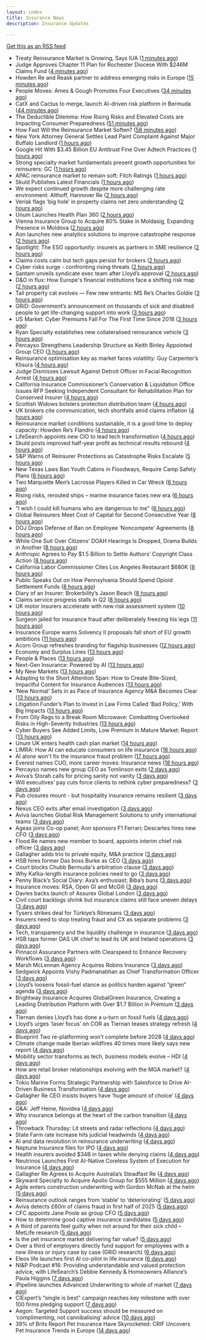 ```yaml
---
layout: index
title: Insurance News
description: Insurance Updates

---
```


[Get this as an RSS feed](/insurance.rss)

<!-- news_marker starts -->
- Treaty Reinsurance Market is Growing, Says IUA ([1 minutes ago](https://insurance-edge.net/2025/09/08/treaty-reinsurance-market-is-growing-says-iua/))
- Judge Approves Chapter 11 Plan for Rochester Diocese With $246M Claims Fund ([4 minutes ago](https://www.insurancejournal.com/news/east/2025/09/08/838351.htm))
- Howden Re and Reask partner to address emerging risks in Europe ([15 minutes ago](https://www.reinsurancene.ws/howden-re-and-reask-partner-to-address-emerging-risks-in-europe/))
- People Moves: Ames & Gough Promotes Four Executives ([34 minutes ago](https://www.insurancejournal.com/news/east/2025/09/08/833142.htm))
- CatX and Cactus to merge, launch AI-driven risk platform in Bermuda ([44 minutes ago](https://www.reinsurancene.ws/catx-and-cactus-to-merge-launch-ai-driven-risk-platform-in-bermuda/))
- The Deductible Dilemma: How Rising Risks and Elevated Costs are Impacting Consumer Preparedness ([51 minutes ago](https://insurance-edge.net/2025/09/08/the-deductible-dilemma-how-rising-risks-and-elevated-costs-are-impacting-consumer-preparedness/))
- How Fast Will the Reinsurance Market Soften? ([58 minutes ago](https://www.insurancejournal.com/news/national/2025/09/08/838346.htm))
- New York Attorney General Settles Lead Paint Complaint Against Major Buffalo Landlord ([1 hours ago](https://www.insurancejournal.com/news/east/2025/09/08/838334.htm))
- Google Hit With $3.45 Billion EU Antitrust Fine Over Adtech Practices ([1 hours ago](https://www.insurancejournal.com/news/international/2025/09/08/838331.htm))
- Strong specialty market fundamentals present growth opportunities for reinsurers: GC ([1 hours ago](https://www.reinsurancene.ws/strong-specialty-market-fundamentals-present-growth-opportunities-for-reinsurers-gc/))
- APAC reinsurance market to remain soft: Fitch Ratings ([1 hours ago](https://www.reinsurancene.ws/apac-reinsurance-market-to-remain-soft-fitch-ratings/))
- Skuld Publishes Latest Financials ([1 hours ago](https://insurance-edge.net/2025/09/08/skuld-publishes-latest-financials/))
- We expect continued growth despite more challenging rate environment: Althoff, Hannover Re ([2 hours ago](https://www.reinsurancene.ws/we-expect-continued-growth-despite-more-challenging-rate-environment-althoff-hannover-re/))
- Verisk flags ‘big hole’ in property claims net zero understanding ([2 hours ago](https://www.postonline.co.uk/claims/7958960/verisk-flags-%E2%80%98big-hole%E2%80%99-in-property-claims-net-zero-understanding))
- Unum Launches Health Plan 360 ([2 hours ago](https://insurance-edge.net/2025/09/08/unum-launches-health-plan-360/))
- Vienna Insurance Group to Acquire 80% Stake in Moldasig, Expanding Presence in Moldova ([2 hours ago](https://www.insurtechinsights.com/vienna-insurance-group-to-acquire-80-stake-in-moldasig-expanding-presence-in-moldova/))
- Aon launches new analytics solutions to improve catastrophe response ([2 hours ago](https://www.reinsurancene.ws/aon-launches-new-analytics-solutions-to-improve-catastrophe-response/))
- Spotlight: The ESG opportunity: insurers as partners in SME resilience ([2 hours ago](https://www.postonline.co.uk/market-access/7958111/spotlight-the-esg-opportunity-insurers-as-partners-in-sme-resilience))
- Claims costs calm but tech gaps persist for brokers ([2 hours ago](https://www.postonline.co.uk/broker/7958975/claims-costs-calm-but-tech-gaps-persist-for-brokers))
- Cyber risks surge - confronting rising threats ([2 hours ago](https://www.insurancebusinessmag.com/uk/tv/cyber-risks-surge--confronting-rising-threats-548805.aspx))
- Santam unveils syndicate exec team after Lloyd’s approval ([2 hours ago](https://www.postonline.co.uk/news/7958976/santam-unveils-syndicate-exec-team-after-lloyd%E2%80%99s-approval))
- D&O in flux: How Europe's financial institutions face a shifting risk map ([2 hours ago](https://www.insurancebusinessmag.com/uk/news/professional-liability/dando-in-flux-how-europes-financial-institutions-face-a-shifting-risk-map-548804.aspx))
- Tail property cat evolves — Few new entrants: MS Re’s Charles Goldie ([3 hours ago](https://www.reinsurancene.ws/tail-property-cat-evolves-few-new-entrants-ms-res-charles-goldie/))
- GRiD: Government’s announcement on thousands of sick and disabled people to get life-changing support into work ([3 hours ago](https://ifamagazine.com/grid-governments-announcement-on-thousands-of-sick-and-disabled-people-to-get-life-changing-support-into-work/))
- US Market: Cyber Premiums Fall For The First Time Since 2018 ([3 hours ago](https://insurance-edge.net/2025/09/08/us-market-cyber-premiums-fall-for-the-first-time-since-2018/))
- Ryan Specialty establishes new collateralised reinsurance vehicle ([3 hours ago](https://www.reinsurancene.ws/ryan-specialty-establishes-new-collateralised-reinsurance-vehicle/))
- Percayso Strengthens Leadership Structure as Keith Binley Appointed Group CEO ([3 hours ago](https://insurance-edge.net/2025/09/08/percayso-strengthens-leadership-structure-as-keith-binley-appointed-group-ceo/))
- Reinsurance optimisation key as market faces volatility: Guy Carpenter’s Klisura ([4 hours ago](https://www.reinsurancene.ws/reinsurance-optimisation-key-as-market-faces-volatility-guy-carpenters-klisura/))
- Judge Dismisses Lawsuit Against Detroit Officer in Facial Recognition Arrest ([4 hours ago](https://www.insurancejournal.com/news/midwest/2025/09/08/838192.htm))
- California Insurance Commissioner’s Conservation & Liquidation Office Issues RFP Seeking Independent Consultant for Rehabilitation Plan for Conserved Insurer ([4 hours ago](https://www.insurancejournal.com/services/newswire/2025/09/08/838067.htm))
- Scottish Widows bolsters protection distribution team ([4 hours ago](https://ifamagazine.com/scottish-widows-bolsters-protection-distribution-team/))
- UK brokers cite communication, tech shortfalls amid claims inflation ([4 hours ago](https://www.insurancebusinessmag.com/uk/news/claims/uk-brokers-cite-communication-tech-shortfalls-amid-claims-inflation-548795.aspx))
- Reinsurance market conditions sustainable, it is a good time to deploy capacity: Howden Re’s Flandro ([4 hours ago](https://www.reinsurancene.ws/reinsurance-market-conditions-sustainable-it-is-a-good-time-to-deploy-capacity-howden-res-flandro/))
- LifeSearch appoints new CIO to lead tech transformation ([4 hours ago](https://ifamagazine.com/lifesearch-appoints-new-cio-to-lead-tech-transformation/))
- Skuld posts improved half-year profit as technical results rebound ([4 hours ago](https://www.insurancebusinessmag.com/uk/news/marine/skuld-posts-improved-halfyear-profit-as-technical-results-rebound-548792.aspx))
- S&P Warns of Reinsurer Protections as Catastrophe Risks Escalate ([5 hours ago](https://www.insurancejournal.com/news/international/2025/09/08/838211.htm))
- New Texas Laws Ban Youth Cabins in Floodways, Require Camp Safety Plans ([6 hours ago](https://www.insurancejournal.com/news/southcentral/2025/09/08/838184.htm))
- Two Marquette Men’s Lacrosse Players Killed in Car Wreck ([6 hours ago](https://www.insurancejournal.com/news/midwest/2025/09/08/838189.htm))
- Rising risks, rerouted ships – marine insurance faces new era ([6 hours ago](https://www.insurancebusinessmag.com/uk/news/marine/rising-risks-rerouted-ships--marine-insurance-faces-new-era-548766.aspx))
- "I wish I could kill humans who are dangerous to me" ([6 hours ago](https://www.insurancebusinessmag.com/uk/news/cyber/i-wish-i-could-kill-humans-who-are-dangerous-to-me-548828.aspx))
- Global Reinsurers Meet Cost of Capital for Second Consecutive Year ([8 hours ago](https://www.insurancejournal.com/news/international/2025/09/08/838195.htm))
- DOJ Drops Defense of Ban on Employee ‘Noncompete’ Agreements ([8 hours ago](https://www.insurancejournal.com/news/national/2025/09/08/838180.htm))
- While One Suit Over Citizens’ DOAH Hearings Is Dropped, Drama Builds in Another ([8 hours ago](https://www.insurancejournal.com/news/southeast/2025/09/08/838166.htm))
- Anthropic Agrees to Pay $1.5 Billion to Settle Authors’ Copyright Class Action ([8 hours ago](https://www.insurancejournal.com/news/national/2025/09/08/838176.htm))
- California Labor Commissioner Cites Los Angeles Restaurant $680K ([8 hours ago](https://www.insurancejournal.com/news/west/2025/09/08/838142.htm))
- Public Speaks Out on How Pennsylvania Should Spend Opioid Settlement Funds ([8 hours ago](https://www.insurancejournal.com/news/east/2025/09/08/838159.htm))
- Diary of an Insurer: Brokerbility’s Jason Beach ([8 hours ago](https://www.postonline.co.uk/broker/7957847/diary-of-an-insurer-brokerbility%E2%80%99s-jason-beach))
- Claims service progress stalls in Q2 ([8 hours ago](https://www.postonline.co.uk/claims/7958259/claims-service-progress-stalls-in-q2))
- UK motor insurers accelerate with new risk assessment system ([10 hours ago](https://www.insurancebusinessmag.com/uk/news/auto-motor/uk-motor-insurers-accelerate-with-new-risk-assessment-system-548751.aspx))
- Surgeon jailed for insurance fraud after deliberately freezing his legs ([11 hours ago](https://www.insurancebusinessmag.com/uk/news/breaking-news/surgeon-jailed-for-insurance-fraud-after-deliberately-freezing-his-legs-548749.aspx))
- Insurance Europe warns Solvency II proposals fall short of EU growth ambitions ([11 hours ago](https://www.insurancebusinessmag.com/uk/news/breaking-news/insurance-europe-warns-solvency-ii-proposals-fall-short-of-eu-growth-ambitions-548745.aspx))
- Acorn Group refreshes branding for flagship businesses ([12 hours ago](https://www.insurancebusinessmag.com/uk/news/breaking-news/acorn-group-refreshes-branding-for-flagship-businesses-548744.aspx))
- Economy and Surplus Lines ([13 hours ago](https://www.insurancejournal.com/magazines/mag-features/2025/09/08/838030.htm))
- People & Places ([13 hours ago](https://www.insurancejournal.com/magazines/mag-people/2025/09/08/838029.htm))
- Next-Gen Insurance: Powered by AI ([13 hours ago](https://www.insurancejournal.com/magazines/mag-features/2025/09/08/838028.htm))
- My New Markets ([13 hours ago](https://www.insurancejournal.com/magazines/mag-newmarkets/2025/09/08/838027.htm))
- Adapting to the Short Attention Span: How to Create Bite-Sized, Impactful Content for Insurance Audiences ([13 hours ago](https://www.insurancejournal.com/magazines/mag-features/2025/09/08/838026.htm))
- ‘New Normal’ Sets in as Pace of Insurance Agency M&A Becomes Clear ([13 hours ago](https://www.insurancejournal.com/magazines/mag-features/2025/09/08/838025.htm))
- Litigation Funder’s Plan to Invest in Law Firms Called ‘Bad Policy,’ With Big Impacts ([13 hours ago](https://www.insurancejournal.com/magazines/mag-features/2025/09/08/838024.htm))
- From Oily Rags to a Break Room Microwave: Combatting Overlooked Risks in High-Severity Industries ([13 hours ago](https://www.insurancejournal.com/magazines/mag-features/2025/09/08/838023.htm))
- Cyber Buyers See Added Limits, Low Premium in Mature Market: Report ([13 hours ago](https://www.insurancejournal.com/magazines/mag-features/2025/09/08/838022.htm))
- Unum UK enters health cash plan market ([14 hours ago](https://www.postonline.co.uk/news/7958956/unum-uk-enters-health-cash-plan-market))
- LIMRA: How AI can educate consumers on life insurance ([16 hours ago](https://www.dig-in.com/news/limra-how-ai-can-educate-consumers-on-life-insurance))
- AI alone won't fix the insurance fraud problem ([17 hours ago](https://www.dig-in.com/opinion/ai-alone-wont-fix-the-insurance-fraud-problem))
- Everest names CUO, more career moves: Insurance news ([18 hours ago](https://www.dig-in.com/news/everest-names-cuo-more-career-moves-insurance-news))
- Percayso names new group CEO as Tomlinson exits ([2 days ago](https://www.postonline.co.uk/people/7958971/percayso-names-new-group-ceo-as-tomlinson-exits))
- Aviva’s Storah calls for pricing sanity not vanity ([3 days ago](https://www.postonline.co.uk/news/7958958/aviva%E2%80%99s-storah-calls-for-pricing-sanity-not-vanity))
- Will executives’ pay cuts force clients to rethink cyber preparedness? ([3 days ago](https://www.insurancebusinessmag.com/uk/news/cyber/will-executives-pay-cuts-force-clients-to-rethink-cyber-preparedness-548661.aspx))
- Pub closures mount - but hospitality insurance remains resilient ([3 days ago](https://www.insurancebusinessmag.com/uk/news/hospitality/pub-closures-mount--but-hospitality-insurance-remains-resilient-548636.aspx))
- Nexus CEO exits after email investigation ([3 days ago](https://www.postonline.co.uk/commercial/7958965/nexus-ceo-exits-after-email-investigation))
- Aviva launches Global Risk Management Solutions to unify international teams ([3 days ago](https://www.insurancebusinessmag.com/uk/news/breaking-news/aviva-launches-global-risk-management-solutions-to-unify-international-teams-548625.aspx))
- Ageas joins Co-op panel; Aon sponsors F1 Ferrari; Descartes hires new CFO ([3 days ago](https://www.postonline.co.uk/news/7958952/ageas-joins-co-op-panel-aon-sponsors-f1-ferrari-descartes-hires-new-cfo))
- Flood Re names new member to board, appoints interim chief risk officer ([3 days ago](https://www.insurancebusinessmag.com/uk/news/breaking-news/flood-re-names-new-member-to-board-appoints-interim-chief-risk-officer-548616.aspx))
- Gallagher adds trio to private equity, M&A practice ([3 days ago](https://www.insurancebusinessmag.com/uk/news/breaking-news/gallagher-adds-trio-to-private-equity-manda-practice-548613.aspx))
- HSB hires former Das boss Burke as CEO ([3 days ago](https://www.postonline.co.uk/news/7958961/hsb-hires-former-das-boss-burke-as-ceo))
- Court blocks Chubb Bermuda's arbitration clause ([3 days ago](https://www.insurancebusinessmag.com/uk/news/breaking-news/court-blocks-chubb-bermudas-arbitration-clause-548598.aspx))
- Why Kafka-length insurance policies need to go ([3 days ago](https://www.postonline.co.uk/regulation/7958932/why-kafka-length-insurance-policies-need-to-go))
- Penny Black’s Social Diary: Axa’s enthusiast; Biba’s buns ([3 days ago](https://www.postonline.co.uk/people/7958297/penny-black%E2%80%99s-social-diary-axa%E2%80%99s-enthusiast-biba%E2%80%99s-buns))
- Insurance moves: RSA, Open GI and McGill ([3 days ago](https://www.insurancebusinessmag.com/uk/news/breaking-news/insurance-moves-rsa-open-gi-and-mcgill-548562.aspx))
- Davies backs launch of Assurex Global London ([3 days ago](https://www.insurancebusinessmag.com/uk/news/breaking-news/davies-backs-launch-of-assurex-global-london-548560.aspx))
- Civil court backlogs shrink but insurance claims still face uneven delays ([3 days ago](https://www.insurancebusinessmag.com/uk/news/legal-insights/civil-court-backlogs-shrink-but-insurance-claims-still-face-uneven-delays-548558.aspx))
- Tysers strikes deal for Türkiye’s Rönesans ([3 days ago](https://www.insurancebusinessmag.com/uk/news/breaking-news/tysers-strikes-deal-for-turkiyes-ronesans-548557.aspx))
- Insurers need to stop treating fraud and CX as separate problems ([3 days ago](https://www.dig-in.com/opinion/insurers-to-stop-treating-fraud-and-cx-as-separate-problems))
- Tech, transparency and the liquidity challenge in insurance ([3 days ago](https://www.dig-in.com/opinion/tech-transparency-and-liquidity-challenge-in-insurance))
- HSB taps former DAS UK chief to lead its UK and Ireland operations ([3 days ago](https://www.insurancebusinessmag.com/uk/news/breaking-news/hsb-taps-former-das-uk-chief-to-lead-its-uk-and-ireland-operations-548501.aspx))
- Pinnacol Assurance Partners with Clearspeed to Enhance Recovery Workflows ([3 days ago](https://www.insurtechinsights.com/pinnacol-assurance-partners-with-clearspeed-to-enhance-recovery-workflows/))
- Marsh McLennan Agency Acquires Robins Insurance ([3 days ago](https://www.insurtechinsights.com/marsh-mclennan-agency-acquires-robins-insurance/))
- Sedgwick Appoints Vishy Padmanabhan as Chief Transformation Officer ([3 days ago](https://www.insurtechinsights.com/sedgwick-appoints-vishy-padmanabhan-as-chief-transformation-officer/))
- Lloyd’s loosens fossil-fuel stance as politics harden against “green” agenda ([3 days ago](https://www.insurancebusinessmag.com/uk/news/breaking-news/lloyds-loosens-fossilfuel-stance-as-politics-harden-against-green-agenda-548479.aspx))
- Brightway Insurance Acquires GlobalGreen Insurance, Creating a Leading Distribution Platform with Over $1.7 Billion in Premium ([3 days ago](https://www.insurtechinsights.com/brightway-insurance-acquires-globalgreen-insurance-creating-a-leading-distribution-platform-with-over-1-7-billion-in-premium/))
- Tiernan denies Lloyd’s has done a u-turn on fossil fuels ([4 days ago](https://www.postonline.co.uk/lloyd%E2%80%99slondon/7958955/tiernan-denies-lloyd%E2%80%99s-has-done-a-u-turn-on-fossil-fuels))
- Lloyd’s urges ‘laser focus’ on COR as Tiernan teases strategy refresh ([4 days ago](https://www.postonline.co.uk/lloyd%E2%80%99slondon/7958954/lloyd%E2%80%99s-urges-%E2%80%98laser-focus%E2%80%99-on-cor-as-tiernan-teases-strategy-refresh))
- Blueprint Two re-platforming won’t complete before 2028 ([4 days ago](https://www.postonline.co.uk/lloyd%E2%80%99slondon/7958953/blueprint-two-re-platforming-won%E2%80%99t-complete-before-2028))
- Climate change made Iberian wildfires 40 times more likely says new report ([4 days ago](https://www.insurancebusinessmag.com/uk/news/catastrophe/climate-change-made-iberian-wildfires-40-times-more-likely-says-new-report-548466.aspx))
- Mobility sector transforms as tech, business models evolve – HDI ([4 days ago](https://www.insurancebusinessmag.com/uk/news/auto-motor/mobility-sector-transforms-as-tech-business-models-evolve--hdi-548437.aspx))
- How are retail broker relationships evolving with the MGA market? ([4 days ago](https://www.insurancebusinessmag.com/uk/tv/how-are-retail-broker-relationships-evolving-with-the-mga-market-548433.aspx))
- Tokio Marine Forms Strategic Partnership with Salesforce to Drive AI-Driven Business Transformation ([4 days ago](https://www.insurtechinsights.com/tokio-marine-forms-strategic-partnership-with-salesforce-to-drive-ai-driven-business-transformation/))
- Gallagher Re CEO insists buyers have ‘huge amount of choice’ ([4 days ago](https://www.postonline.co.uk/reinsurance/7958947/gallagher-re-ceo-insists-buyers-have-%E2%80%98huge-amount-of-choice%E2%80%99))
- Q&A: Jeff Heine, Novidea ([4 days ago](https://www.postonline.co.uk/technology/7957699/qa-jeff-heine-novidea))
- Why insurance belongs at the heart of the carbon transition ([4 days ago](https://www.postonline.co.uk/commercial/7958927/why-insurance-belongs-at-the-heart-of-the-carbon-transition))
- Throwback Thursday: Lit streets and radar reflections ([4 days ago](https://www.postonline.co.uk/personal/7956764/throwback-thursday-lit-streets-and-radar-reflections))
- State Farm rate increase hits judicial headwinds ([4 days ago](https://www.dig-in.com/news/state-farm-rate-increase-hits-judicial-headwinds))
- AI and data revolution in reinsurance underwriting ([4 days ago](https://www.dig-in.com/opinion/ai-and-data-revolution-in-reinsurance-underwriting))
- Neptune Insurance files for IPO ([4 days ago](https://www.dig-in.com/articles/neptune-insurance-files-for-ipo))
- Health insurers avoided $34B in taxes while denying claims ([4 days ago](https://www.dig-in.com/news/health-insurers-avoided-34b-in-taxes-while-denying-claims))
- Neutrinos Launches First AI-Native Coreless System of Execution for Insurance ([4 days ago](https://www.insurtechinsights.com/neutrinos-launches-first-ai-native-coreless-system-of-execution-for-insurance/))
- Gallagher Re Agrees to Acquire Australia’s Steadfast Re ([4 days ago](https://www.insurtechinsights.com/gallagher-re-agrees-to-acquire-australias-steadfast-re/))
- Skyward Specialty to Acquire Apollo Group for $555 Million ([4 days ago](https://www.insurtechinsights.com/skyward-specialty-to-acquire-apollo-group-for-555-million/))
- Agile enters construction underwriting with Gordon McNab at the helm ([5 days ago](https://www.insurtechinsights.com/agile-enters-construction-underwriting-with-gordon-mcnab-at-the-helm/))
- Reinsurance outlook ranges from ‘stable’ to ‘deteriorating’ ([5 days ago](https://www.postonline.co.uk/reinsurance/7958944/reinsurance-outlook-ranges-from-%E2%80%98stable%E2%80%99-to-%E2%80%98deteriorating%E2%80%99))
- Aviva detects £60m of claims fraud in first half of 2025 ([5 days ago](https://www.postonline.co.uk/news/7958946/aviva-detects-%C2%A360m-of-claims-fraud-in-first-half-of-2025))
- CFC appoints Jane Poole as group CFO ([5 days ago](https://www.postonline.co.uk/news/7958945/cfc-appoints-jane-poole-as-group-cfo))
- How to determine good captive insurance candidates ([5 days ago](https://www.dig-in.com/advisers/opinion/how-to-determine-good-captive-insurance-candidates))
- A third of parents feel guilty when not around for their sick child – MetLife research ([5 days ago](https://ifamagazine.com/a-third-of-parents-feel-guilty-when-not-around-for-their-sick-child-metlife-research/))
- Is the pet insurance market delivering fair value? ([5 days ago](https://www.postonline.co.uk/personal/7958177/is-the-pet-insurance-market-delivering-fair-value))
- Over a third of employers directly fund support for employees with a new illness or injury case by case (GRiD research) ([6 days ago](https://ifamagazine.com/over-a-third-36-of-employers-directly-fund-support-for-employees-with-a-new-illness-or-injury-case-by-case-grid-research/))
- Eleos life launches first AI co-pilot in life insurance ([6 days ago](https://ifamagazine.com/eleos-life-launches-first-ai-co-pilot-in-life-insurance/))
- NI&P Podcast #16: Providing understandable and valued protection advice, with LifeSearch’s Debbie Kennedy & Homeowners Alliance’s Paula Higgins ([7 days ago](https://ifamagazine.com/nip-podcast-16-providing-understandable-and-valued-protection-advice-with-lifesearchs-debbie-kennedy-homeowners-alliances-paula-higgins/))
- iPipeline launches Advanced Underwriting to whole of market ([7 days ago](https://ifamagazine.com/ipipeline-launches-advanced-underwriting-to-whole-of-market/))
- CIExpert’s “single is best” campaign reaches key milestone with over 100 firms pledging support ([7 days ago](https://ifamagazine.com/ciexperts-single-is-best-campaign-reaches-key-milestone-with-over-100-firms-pledging-support/))
- Aegon: Targeted Support success should be measured on ‘complimenting, not cannibalising’ advice ([10 days ago](https://ifamagazine.com/aegon-targeted-support-success-should-be-measured-on-complimenting-not-cannibalising-advice/))
- 39% of Brits Report Pet Insurance Have Skyrocketed: CRIF Uncovers Pet Insurance Trends in Europe ([14 days ago](https://thefintechtimes.com/39-of-brits-report-pet-insurance-have-skyrocketed-crif-uncovers-pet-insurance-trends-in-europe/))

<!-- news_marker ends -->